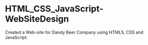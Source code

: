 # HTML_CSS_JavaScript-WebSiteDesign
Created a Web-site for Dandy Beer Company using HTML5, CSS and JavaScript.
